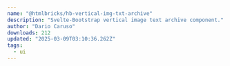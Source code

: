 ```yaml
---
name: "@htmlbricks/hb-vertical-img-txt-archive"
description: "Svelte-Bootstrap vertical image text archive component."
author: "Dario Caruso"
downloads: 212
updated: "2025-03-09T03:10:36.262Z"
tags: 
  - ui
---
```

